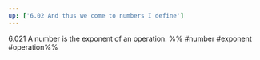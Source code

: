 ```yaml
---
up: ['6.02 And thus we come to numbers I define']
---
```

6.021 A number is the exponent of an operation.
%%
#number #exponent #operation%%